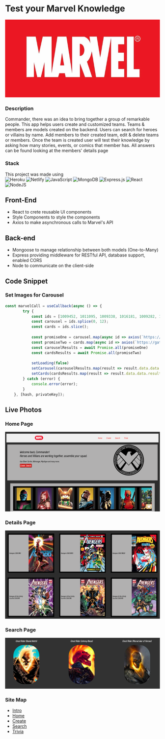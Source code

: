 # Test your Marvel Knowledge 

![](src/img/marvelLogo.jpg)

### Description

Commander, there was an idea to bring together a group of remarkable people. This app helps users create and customized teams. Teams & members are models created on the backend. Users can search for heroes or villains by name. Add members to their created team, edit & delete teams or members. Once the team is created user will test their knowledge by asking how many stories, events, or comics that member has. All answers can be found looking at the members' details page 

### Stack

This project was made using\
![Heroku](https://img.shields.io/badge/heroku-%23430098.svg?style=for-the-badge&logo=heroku&logoColor=white)
![Netlify](https://img.shields.io/badge/netlify-%23000000.svg?style=for-the-badge&logo=netlify&logoColor=#00C7B7)
![JavaScript](https://img.shields.io/badge/javascript-%23323330.svg?style=for-the-badge&logo=javascript&logoColor=%23F7DF1E)
![MongoDB](https://img.shields.io/badge/MongoDB-%234ea94b.svg?style=for-the-badge&logo=mongodb&logoColor=white)
![Express.js](https://img.shields.io/badge/express.js-%23404d59.svg?style=for-the-badge&logo=express&logoColor=%2361DAFB)
![React](https://img.shields.io/badge/react-%2320232a.svg?style=for-the-badge&logo=react&logoColor=%2361DAFB)
![NodeJS](https://img.shields.io/badge/node.js-6DA55F?style=for-the-badge&logo=node.js&logoColor=white)

## Front-End 
* React to crete reusable UI components
* Style Components to style the components 
* Axios to make asynchronous calls to Marvel's API

## Back-end
* Mongoose to manage relationship between both models (One-to-Many)
* Express providing middleware for RESTful API, database support, enabled CORS 
* Node to communicate on the client-side

## Code Snippet

### Set Images for Carousel
```js
const marvelCall = useCallback(async () => {
        try {
            const ids = [1009452, 1011095, 1009338, 1016181, 1009282, 1009384, 1009562, 1017299, 1017575, 1009187, 1009268, 1009599, 1009648, 1009368, 1009675, 1009577, 1009262, 1009629];
            const carousel = ids.splice(0, 12);
            const cards = ids.slice();

            const promiseOne = carousel.map(async id => axios(`https://gateway.marvel.com/v1/public/characters/${id}?ts=1&apikey=${privateKey}&hash=${hash}`));
            const promiseTwo = cards.map(async id => axios(`https://gateway.marvel.com/v1/public/characters/${id}?ts=1&apikey=${privateKey}&hash=${hash}`));
            const carouselResults = await Promise.all(promiseOne)
            const cardsResults = await Promise.all(promiseTwo)

            setLoading(false)
            setCarousel(carouselResults.map(result => result.data.data.results[0]))
            setCards(cardsResults.map(result => result.data.data.results[0]))
        } catch (error) {
            console.error(error);
        }
    }, [hash, privateKey]);
```
## Live Photos

### Home Page
![Carousel](src/img/home-page.png)

### Details Page
![Comics](src/img/comics.png)

### Search Page
![Ghost Rider](src/img/ghost.png)

### Site Map
* [Intro](https://shield-commander.netlify.app/)
* [Home](https://shield-commander.netlify.app/home)
* [Create](https://shield-commander.netlify.app/create)
* [Search](https://shield-commander.netlify.app/search)
* [Trivia](https://shield-commander.netlify.app/trivia)
